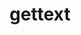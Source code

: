 ---
title: "gettext"
layout: cache
categories: [package, v0.22.1]
meta: {"versions": ["0.22.5"], "compilers": ["apple-clang@=15.0.0", "cce@=15.0.1", "gcc@=10.2.1", "gcc@=10.3.0", "gcc@=11.1.0", "gcc@=11.4.0", "gcc@=12.3.0", "gcc@=7.3.1", "gcc@=7.5.0", "gcc@=9.4.0", "oneapi@=2023.2.0", "oneapi@=2024.0.0"], "oss": ["amzn2", "centos7", "rhel8", "sle_hpc15", "ubuntu18.04", "ubuntu20.04", "ubuntu22.04", "ventura"], "platforms": ["darwin", "linux"], "targets": ["aarch64", "neoverse_n1", "neoverse_v1", "neoverse_v2", "ppc64le", "x86_64_v3", "x86_64_v4", "zen4"], "stacks": ["aws-isc", "aws-isc-aarch64", "aws-pcluster-x86_64_v4", "build_systems", "data-vis-sdk", "developer-tools", "developer-tools-manylinux2014", "e4s", "e4s-cray-rhel", "e4s-cray-sles", "e4s-neoverse-v2", "e4s-neoverse_v1", "e4s-oneapi", "e4s-power", "e4s-rocm-external", "ml-darwin-aarch64-mps", "ml-linux-x86_64-cpu", "ml-linux-x86_64-cuda", "radiuss", "radiuss-aws", "radiuss-aws-aarch64", "root", "tutorial"], "num_specs": 21, "num_specs_by_stack": {"root": 21, "ml-darwin-aarch64-mps": 1, "aws-isc-aarch64": 2, "radiuss-aws-aarch64": 2, "aws-isc": 1, "radiuss-aws": 1, "e4s-cray-rhel": 1, "aws-pcluster-x86_64_v4": 2, "developer-tools-manylinux2014": 1, "developer-tools": 1, "radiuss": 1, "build_systems": 1, "e4s-power": 1, "e4s-cray-sles": 1, "e4s-neoverse_v1": 1, "data-vis-sdk": 1, "e4s-neoverse-v2": 1, "e4s-rocm-external": 1, "tutorial": 2, "ml-linux-x86_64-cuda": 1, "ml-linux-x86_64-cpu": 1, "e4s": 1, "e4s-oneapi": 1}}
spec_details: [{"hash": "bdhhqplun6mbv2xr7e4wdl2l5ylk7sop", "compiler": "apple-clang@=15.0.0", "versions": ["0.22.5"], "os": "ventura", "platform": "darwin", "target": "aarch64", "variants": ["build_system=autotools", "+bzip2", "+curses", "+git", "~libunistring", "+libxml2", "+pic", "+shared", "+tar", "+xz"], "stacks": ["root", "ml-darwin-aarch64-mps"], "size": "-", "tarball": "https://binaries.spack.io/releases/v0.22.1/build_cache/darwin-ventura-aarch64/apple-clang-15.0.0/gettext-0.22.5/darwin-ventura-aarch64-apple-clang-15.0.0-gettext-0.22.5-bdhhqplun6mbv2xr7e4wdl2l5ylk7sop.spack"}, {"hash": "ahkcyqkooupicedzijvhg3x3bw6iez3p", "compiler": "gcc@=7.3.1", "versions": ["0.22.5"], "os": "amzn2", "platform": "linux", "target": "aarch64", "variants": ["build_system=autotools", "+bzip2", "+curses", "+git", "~libunistring", "+libxml2", "+pic", "+shared", "+tar", "+xz"], "stacks": ["root", "aws-isc-aarch64"], "size": "-", "tarball": "https://binaries.spack.io/releases/v0.22.1/build_cache/linux-amzn2-aarch64/gcc-7.3.1/gettext-0.22.5/linux-amzn2-aarch64-gcc-7.3.1-gettext-0.22.5-ahkcyqkooupicedzijvhg3x3bw6iez3p.spack"}, {"hash": "uevxchjn5ta5rmigl2xdf3mlbsulweby", "compiler": "gcc@=7.3.1", "versions": ["0.22.5"], "os": "amzn2", "platform": "linux", "target": "aarch64", "variants": ["build_system=autotools", "+bzip2", "+curses", "+git", "~libunistring", "+libxml2", "+pic", "+shared", "+tar", "+xz"], "stacks": ["radiuss-aws-aarch64", "root"], "size": "-", "tarball": "https://binaries.spack.io/releases/v0.22.1/build_cache/linux-amzn2-aarch64/gcc-7.3.1/gettext-0.22.5/linux-amzn2-aarch64-gcc-7.3.1-gettext-0.22.5-uevxchjn5ta5rmigl2xdf3mlbsulweby.spack"}, {"hash": "xalczbx3achsoddloxs7544my6zg6sgd", "compiler": "gcc@=7.3.1", "versions": ["0.22.5"], "os": "amzn2", "platform": "linux", "target": "neoverse_n1", "variants": ["build_system=autotools", "+bzip2", "+curses", "+git", "~libunistring", "+libxml2", "+pic", "+shared", "+tar", "+xz"], "stacks": ["root", "aws-isc-aarch64"], "size": "-", "tarball": "https://binaries.spack.io/releases/v0.22.1/build_cache/linux-amzn2-neoverse_n1/gcc-7.3.1/gettext-0.22.5/linux-amzn2-neoverse_n1-gcc-7.3.1-gettext-0.22.5-xalczbx3achsoddloxs7544my6zg6sgd.spack"}, {"hash": "lngxg7gvydvud65lrbd2kivc7jzd3b5z", "compiler": "gcc@=7.3.1", "versions": ["0.22.5"], "os": "amzn2", "platform": "linux", "target": "neoverse_n1", "variants": ["build_system=autotools", "+bzip2", "+curses", "+git", "~libunistring", "+libxml2", "+pic", "+shared", "+tar", "+xz"], "stacks": ["radiuss-aws-aarch64", "root"], "size": "-", "tarball": "https://binaries.spack.io/releases/v0.22.1/build_cache/linux-amzn2-neoverse_n1/gcc-7.3.1/gettext-0.22.5/linux-amzn2-neoverse_n1-gcc-7.3.1-gettext-0.22.5-lngxg7gvydvud65lrbd2kivc7jzd3b5z.spack"}, {"hash": "oct3tywrs6ylcq64k3oz26eln6jvd2nu", "compiler": "gcc@=7.3.1", "versions": ["0.22.5"], "os": "amzn2", "platform": "linux", "target": "x86_64_v3", "variants": ["build_system=autotools", "+bzip2", "+curses", "+git", "~libunistring", "+libxml2", "+pic", "+shared", "+tar", "+xz"], "stacks": ["root", "aws-isc"], "size": "-", "tarball": "https://binaries.spack.io/releases/v0.22.1/build_cache/linux-amzn2-x86_64_v3/gcc-7.3.1/gettext-0.22.5/linux-amzn2-x86_64_v3-gcc-7.3.1-gettext-0.22.5-oct3tywrs6ylcq64k3oz26eln6jvd2nu.spack"}, {"hash": "tx4ih7q4skixzkcctutgdoxolnsnsywn", "compiler": "gcc@=7.3.1", "versions": ["0.22.5"], "os": "amzn2", "platform": "linux", "target": "x86_64_v3", "variants": ["build_system=autotools", "+bzip2", "+curses", "+git", "~libunistring", "+libxml2", "+pic", "+shared", "+tar", "+xz"], "stacks": ["root", "radiuss-aws"], "size": "-", "tarball": "https://binaries.spack.io/releases/v0.22.1/build_cache/linux-amzn2-x86_64_v3/gcc-7.3.1/gettext-0.22.5/linux-amzn2-x86_64_v3-gcc-7.3.1-gettext-0.22.5-tx4ih7q4skixzkcctutgdoxolnsnsywn.spack"}, {"hash": "wfn25uronmft7ngpnmc7bgtdtqd5x35z", "compiler": "cce@=15.0.1", "versions": ["0.22.5"], "os": "rhel8", "platform": "linux", "target": "zen4", "variants": ["build_system=autotools", "+bzip2", "+curses", "+git", "~libunistring", "+libxml2", "+pic", "+shared", "+tar", "+xz"], "stacks": ["e4s-cray-rhel", "root"], "size": "-", "tarball": "https://binaries.spack.io/releases/v0.22.1/build_cache/linux-rhel8-zen4/cce-15.0.1/gettext-0.22.5/linux-rhel8-zen4-cce-15.0.1-gettext-0.22.5-wfn25uronmft7ngpnmc7bgtdtqd5x35z.spack"}, {"hash": "lsmfvjo7ewevryr6bci75f4pcllmm3me", "compiler": "oneapi@=2023.2.0", "versions": ["0.22.5"], "os": "amzn2", "platform": "linux", "target": "x86_64_v3", "variants": ["build_system=autotools", "+bzip2", "+curses", "+git", "~libunistring", "+libxml2", "+pic", "+shared", "+tar", "+xz"], "stacks": ["aws-pcluster-x86_64_v4", "root"], "size": "-", "tarball": "https://binaries.spack.io/releases/v0.22.1/build_cache/linux-amzn2-x86_64_v3/oneapi-2023.2.0/gettext-0.22.5/linux-amzn2-x86_64_v3-oneapi-2023.2.0-gettext-0.22.5-lsmfvjo7ewevryr6bci75f4pcllmm3me.spack"}, {"hash": "wzhg4n34bexgsceokgpwwq3o5y6vqowd", "compiler": "oneapi@=2023.2.0", "versions": ["0.22.5"], "os": "amzn2", "platform": "linux", "target": "x86_64_v4", "variants": ["build_system=autotools", "+bzip2", "+curses", "+git", "~libunistring", "+libxml2", "+pic", "+shared", "+tar", "+xz"], "stacks": ["aws-pcluster-x86_64_v4", "root"], "size": "-", "tarball": "https://binaries.spack.io/releases/v0.22.1/build_cache/linux-amzn2-x86_64_v4/oneapi-2023.2.0/gettext-0.22.5/linux-amzn2-x86_64_v4-oneapi-2023.2.0-gettext-0.22.5-wzhg4n34bexgsceokgpwwq3o5y6vqowd.spack"}, {"hash": "qzxvyvlgi63orby5qyxuiv2vweskbt4b", "compiler": "gcc@=10.2.1", "versions": ["0.22.5"], "os": "centos7", "platform": "linux", "target": "x86_64_v3", "variants": ["build_system=autotools", "+bzip2", "+curses", "+git", "~libunistring", "+libxml2", "+pic", "+shared", "+tar", "+xz"], "stacks": ["root", "developer-tools-manylinux2014"], "size": "-", "tarball": "https://binaries.spack.io/releases/v0.22.1/build_cache/linux-centos7-x86_64_v3/gcc-10.2.1/gettext-0.22.5/linux-centos7-x86_64_v3-gcc-10.2.1-gettext-0.22.5-qzxvyvlgi63orby5qyxuiv2vweskbt4b.spack"}, {"hash": "elivoj462loxr36t6jnimgn4ezdvyz7m", "compiler": "gcc@=7.5.0", "versions": ["0.22.5"], "os": "ubuntu18.04", "platform": "linux", "target": "x86_64_v3", "variants": ["build_system=autotools", "+bzip2", "+curses", "+git", "~libunistring", "+libxml2", "+pic", "+shared", "+tar", "+xz"], "stacks": ["developer-tools", "root", "radiuss", "build_systems"], "size": "-", "tarball": "https://binaries.spack.io/releases/v0.22.1/build_cache/linux-ubuntu18.04-x86_64_v3/gcc-7.5.0/gettext-0.22.5/linux-ubuntu18.04-x86_64_v3-gcc-7.5.0-gettext-0.22.5-elivoj462loxr36t6jnimgn4ezdvyz7m.spack"}, {"hash": "gdkztn2kkxmglxezmvbnmrtgcfychgxn", "compiler": "gcc@=9.4.0", "versions": ["0.22.5"], "os": "ubuntu20.04", "platform": "linux", "target": "ppc64le", "variants": ["build_system=autotools", "+bzip2", "+curses", "+git", "~libunistring", "+libxml2", "+pic", "+shared", "+tar", "+xz"], "stacks": ["e4s-power", "root"], "size": "-", "tarball": "https://binaries.spack.io/releases/v0.22.1/build_cache/linux-ubuntu20.04-ppc64le/gcc-9.4.0/gettext-0.22.5/linux-ubuntu20.04-ppc64le-gcc-9.4.0-gettext-0.22.5-gdkztn2kkxmglxezmvbnmrtgcfychgxn.spack"}, {"hash": "y3jpzdvjgqgkmd5f5sgox2p2eobifsg5", "compiler": "gcc@=10.3.0", "versions": ["0.22.5"], "os": "sle_hpc15", "platform": "linux", "target": "x86_64_v4", "variants": ["build_system=autotools", "+bzip2", "+curses", "+git", "~libunistring", "+libxml2", "+pic", "+shared", "+tar", "+xz"], "stacks": ["root", "e4s-cray-sles"], "size": "-", "tarball": "https://binaries.spack.io/releases/v0.22.1/build_cache/linux-sle_hpc15-x86_64_v4/gcc-10.3.0/gettext-0.22.5/linux-sle_hpc15-x86_64_v4-gcc-10.3.0-gettext-0.22.5-y3jpzdvjgqgkmd5f5sgox2p2eobifsg5.spack"}, {"hash": "yt5b36x3yvxakuaxlype36cwklxcdl7w", "compiler": "gcc@=11.4.0", "versions": ["0.22.5"], "os": "ubuntu22.04", "platform": "linux", "target": "neoverse_v1", "variants": ["build_system=autotools", "+bzip2", "+curses", "+git", "~libunistring", "+libxml2", "+pic", "+shared", "+tar", "+xz"], "stacks": ["root", "e4s-neoverse_v1"], "size": "-", "tarball": "https://binaries.spack.io/releases/v0.22.1/build_cache/linux-ubuntu22.04-neoverse_v1/gcc-11.4.0/gettext-0.22.5/linux-ubuntu22.04-neoverse_v1-gcc-11.4.0-gettext-0.22.5-yt5b36x3yvxakuaxlype36cwklxcdl7w.spack"}, {"hash": "k6pcjk73cwdv4l66z7h7vlgsevjhvsvh", "compiler": "gcc@=11.1.0", "versions": ["0.22.5"], "os": "ubuntu20.04", "platform": "linux", "target": "x86_64_v3", "variants": ["build_system=autotools", "+bzip2", "+curses", "+git", "~libunistring", "+libxml2", "+pic", "+shared", "+tar", "+xz"], "stacks": ["root", "data-vis-sdk"], "size": "-", "tarball": "https://binaries.spack.io/releases/v0.22.1/build_cache/linux-ubuntu20.04-x86_64_v3/gcc-11.1.0/gettext-0.22.5/linux-ubuntu20.04-x86_64_v3-gcc-11.1.0-gettext-0.22.5-k6pcjk73cwdv4l66z7h7vlgsevjhvsvh.spack"}, {"hash": "uycktild4rxvzs4pkgxwc3cesrmbkrky", "compiler": "gcc@=11.4.0", "versions": ["0.22.5"], "os": "ubuntu22.04", "platform": "linux", "target": "neoverse_v2", "variants": ["build_system=autotools", "+bzip2", "+curses", "+git", "~libunistring", "+libxml2", "+pic", "+shared", "+tar", "+xz"], "stacks": ["root", "e4s-neoverse-v2"], "size": "-", "tarball": "https://binaries.spack.io/releases/v0.22.1/build_cache/linux-ubuntu22.04-neoverse_v2/gcc-11.4.0/gettext-0.22.5/linux-ubuntu22.04-neoverse_v2-gcc-11.4.0-gettext-0.22.5-uycktild4rxvzs4pkgxwc3cesrmbkrky.spack"}, {"hash": "omjznijs2nj3zeeuerckiefjhootsur5", "compiler": "gcc@=11.4.0", "versions": ["0.22.5"], "os": "ubuntu22.04", "platform": "linux", "target": "x86_64_v3", "variants": ["build_system=autotools", "+bzip2", "+curses", "+git", "~libunistring", "+libxml2", "+pic", "+shared", "+tar", "+xz"], "stacks": ["e4s-rocm-external", "tutorial", "ml-linux-x86_64-cuda", "ml-linux-x86_64-cpu", "root"], "size": "-", "tarball": "https://binaries.spack.io/releases/v0.22.1/build_cache/linux-ubuntu22.04-x86_64_v3/gcc-11.4.0/gettext-0.22.5/linux-ubuntu22.04-x86_64_v3-gcc-11.4.0-gettext-0.22.5-omjznijs2nj3zeeuerckiefjhootsur5.spack"}, {"hash": "ndtc4onzupzne5p7i37czzvbvwm2oocg", "compiler": "gcc@=11.4.0", "versions": ["0.22.5"], "os": "ubuntu22.04", "platform": "linux", "target": "x86_64_v3", "variants": ["build_system=autotools", "+bzip2", "+curses", "+git", "~libunistring", "+libxml2", "+pic", "+shared", "+tar", "+xz"], "stacks": ["root", "e4s"], "size": "-", "tarball": "https://binaries.spack.io/releases/v0.22.1/build_cache/linux-ubuntu22.04-x86_64_v3/gcc-11.4.0/gettext-0.22.5/linux-ubuntu22.04-x86_64_v3-gcc-11.4.0-gettext-0.22.5-ndtc4onzupzne5p7i37czzvbvwm2oocg.spack"}, {"hash": "337he54l3ztsdp6gtsn5q5va5znslcvx", "compiler": "oneapi@=2024.0.0", "versions": ["0.22.5"], "os": "ubuntu22.04", "platform": "linux", "target": "x86_64_v3", "variants": ["build_system=autotools", "+bzip2", "+curses", "+git", "~libunistring", "+libxml2", "+pic", "+shared", "+tar", "+xz"], "stacks": ["root", "e4s-oneapi"], "size": "-", "tarball": "https://binaries.spack.io/releases/v0.22.1/build_cache/linux-ubuntu22.04-x86_64_v3/oneapi-2024.0.0/gettext-0.22.5/linux-ubuntu22.04-x86_64_v3-oneapi-2024.0.0-gettext-0.22.5-337he54l3ztsdp6gtsn5q5va5znslcvx.spack"}, {"hash": "bftcjw72uo5k3477w4n7nnrbp6irskwy", "compiler": "gcc@=12.3.0", "versions": ["0.22.5"], "os": "ubuntu22.04", "platform": "linux", "target": "x86_64_v3", "variants": ["build_system=autotools", "+bzip2", "+curses", "+git", "~libunistring", "+libxml2", "+pic", "+shared", "+tar", "+xz"], "stacks": ["tutorial", "root"], "size": "-", "tarball": "https://binaries.spack.io/releases/v0.22.1/build_cache/linux-ubuntu22.04-x86_64_v3/gcc-12.3.0/gettext-0.22.5/linux-ubuntu22.04-x86_64_v3-gcc-12.3.0-gettext-0.22.5-bftcjw72uo5k3477w4n7nnrbp6irskwy.spack"}]
---